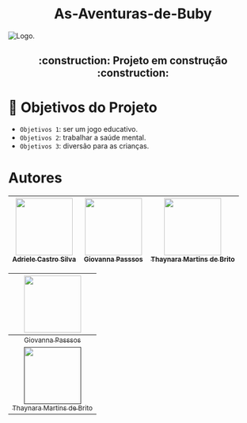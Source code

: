 <h1 align="center"> As-Aventuras-de-Buby</h1>

![Logo.](https://user-images.githubusercontent.com/104026202/233182427-64c14188-9e9e-4d72-9c55-9196ea5ffcc8.png)

<h2 align="center">
  :construction: Projeto em construção :construction:
</h2>

# :hammer: Objetivos do Projeto

- `Objetivos 1`: ser um jogo educativo.
- `Objetivos 2`: trabalhar a saúde mental.
- `Objetivos 3`: diversão para as crianças.

# Autores
| [<img src="https://user-images.githubusercontent.com/104026202/233195212-627393af-5dac-4543-aa1a-e7f8afedc119.png" width="115"><br><sub>Adriele Castro Silva</sub>](https://github.com/AdrieleCast) |  [<img src="https://avatars.githubusercontent.com/u/104026326?v=4" width=115><br><sub>Giovanna Passsos</sub>](https://github.com/guilhermeonrails) |  [<img src="" width=115><br><sub>Thaynara Martins de Brito</sub>](https://github.com/alexfelipe) |
| :---: | :---: | :---: |

| [<img src="" width="115"><br><sub></sub>](https://github.com/AdrieleCast) |  
|:---:|
| [<img src=""><br><sub>Giovanna Passsos</sub>](https://github.com/AdrieleCast) |
| [<img src="" width="115"><br><sub>Thaynara Martins de Brito</sub>]() |



